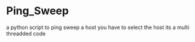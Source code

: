 # Ping_Sweep
a python script to ping sweep a host
you have to select the host 
its a multi threadded code

